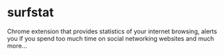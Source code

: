# surfstat
Chrome extension that provides statistics of your internet browsing, alerts you if you spend too much time on social networking websites and much more...
